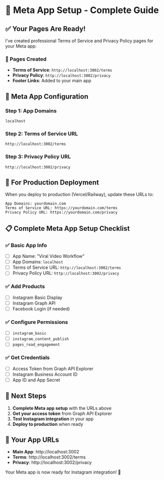 # 🎯 **Meta App Setup - Complete Guide**

## ✅ **Your Pages Are Ready!**

I've created professional Terms of Service and Privacy Policy pages for your Meta app:

### **📄 Pages Created**
- **Terms of Service**: `http://localhost:3002/terms`
- **Privacy Policy**: `http://localhost:3002/privacy`
- **Footer Links**: Added to your main app

## 🔧 **Meta App Configuration**

### **Step 1: App Domains**
```
localhost
```

### **Step 2: Terms of Service URL**
```
http://localhost:3002/terms
```

### **Step 3: Privacy Policy URL**
```
http://localhost:3002/privacy
```

## 🚀 **For Production Deployment**

When you deploy to production (Vercel/Railway), update these URLs to:

```
App Domains: yourdomain.com
Terms of Service URL: https://yourdomain.com/terms
Privacy Policy URL: https://yourdomain.com/privacy
```

## 📋 **Complete Meta App Setup Checklist**

### **✅ Basic App Info**
- [ ] App Name: "Viral Video Workflow"
- [ ] App Domains: `localhost`
- [ ] Terms of Service URL: `http://localhost:3002/terms`
- [ ] Privacy Policy URL: `http://localhost:3002/privacy`

### **✅ Add Products**
- [ ] Instagram Basic Display
- [ ] Instagram Graph API
- [ ] Facebook Login (if needed)

### **✅ Configure Permissions**
- [ ] `instagram_basic`
- [ ] `instagram_content_publish`
- [ ] `pages_read_engagement`

### **✅ Get Credentials**
- [ ] Access Token from Graph API Explorer
- [ ] Instagram Business Account ID
- [ ] App ID and App Secret

## 🎯 **Next Steps**

1. **Complete Meta app setup** with the URLs above
2. **Get your access token** from Graph API Explorer
3. **Test Instagram integration** in your app
4. **Deploy to production** when ready

## 🔗 **Your App URLs**

- **Main App**: http://localhost:3002
- **Terms**: http://localhost:3002/terms
- **Privacy**: http://localhost:3002/privacy

Your Meta app is now ready for Instagram integration! 🎉
